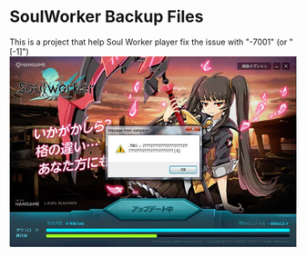 # SoulWorker Backup Files
This is a project that help Soul Worker player fix the issue with "-7001" \(or "\[-1\]"\)
![alt tag](https://raw.githubusercontent.com/PucPunPew/SoulWorker-Backup-Files/master/Page/-7001preview.jpg)
